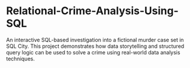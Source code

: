 # Relational-Crime-Analysis-Using-SQL
An interactive SQL-based investigation into a fictional murder case set in SQL City. This project demonstrates how data storytelling and structured query logic can be used to solve a crime using real-world data analysis techniques.

